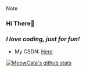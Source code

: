 > [!NOTE]
> ### Hi There👋

### *I love coding, just for fun!*

* My CSDN: [Here](https://blog.csdn.net/weixin_45122104)
<!--img align="left" src="https://github-readme-stats.vercel.app/api?username=MeowCata&show_icons=true&count_private=false&theme=vue-dark" /!-->

<!--> <a href="https://github.com/MeowCata"><img align="center" src="https://github-readme-stats.vercel.app/api?username=MeowCata&show_icons=true&include_all_commits=true&theme=buefy&hide_border=true&locale=cn" alt="MeowCata's github stats" /></a>
